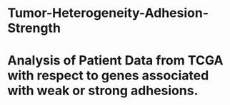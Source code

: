 # Tumor-Heterogeneity-Adhesion-Strength
# Analysis of Patient Data from TCGA with respect to genes associated with weak or strong adhesions.
